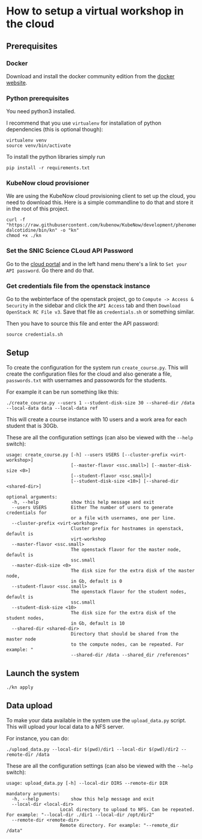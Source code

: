 # How to setup a virtual workshop in the cloud


## Prerequisites


### Docker

Download and install the docker community edition from the [docker
website][dockerwebsite].


### Python prerequisites

You need python3 installed.

I recommend that you use `virtualenv` for installation of python dependencies
(this is optional though):

    virtualenv venv
    source venv/bin/activate


To install the python libraries simply run


    pip install -r requirements.txt


### KubeNow cloud provisioner

We are using the KubeNow cloud provisioning client to set up the cloud, you
need to download this. Here is a simple commandline to do that and store it in
the root of this project.

    curl -f "https://raw.githubusercontent.com/kubenow/KubeNow/development/phenomenal-dalcotidine/bin/kn" -o "kn"
    chmod +x ./kn


### Set the SNIC Science CLoud API Password

Go to the [cloud portal][cloud-portal] and in the left hand menu there's a
link to `Set your API password`. Go there and do that.


### Get credentials file from the openstack instance

Go to the webinterface of the openstack project, go to `Compute -> Access &
Security` in the sidebar and click the `API Access` tab and then `Download
OpenStack RC File v3`. Save that file as `credentials.sh` or something
similar.

Then you have to source this file and enter the API password:

    source credentials.sh


## Setup

To create the configuration for the system run `create_course.py`. This will
create the configuration files for the cloud and also generate a file,
`passwords.txt` with usernames and passowords for the students.

For example it can be run something like this:

    ./create_course.py --users 1 --student-disk-size 30 --shared-dir /data --local-data data --local-data ref

This will create a course instance with 10 users and a work area for each
student that is 30Gb.

These are all the configuration settings (can also be viewed with the `--help` switch):


	usage: create_course.py [-h] --users USERS [--cluster-prefix <virt-workshop>]
							[--master-flavor <ssc.small>] [--master-disk-size <0>]
							[--student-flavor <ssc.small>]
							[--student-disk-size <10>] [--shared-dir <shared-dir>]

	optional arguments:
	  -h, --help            show this help message and exit
	  --users USERS         Either The number of users to generate credentials for
							or a file with usernames, one per line.
	  --cluster-prefix <virt-workshop>
							Cluster prefix for hostnames in openstack, default is
							virt-workshop
	  --master-flavor <ssc.small>
							The openstack flavor for the master node, default is
							ssc.small
	  --master-disk-size <0>
							The disk size for the extra disk of the master node,
							in Gb, default is 0
	  --student-flavor <ssc.small>
							The openstack flavor for the student nodes, default is
							ssc.small
	  --student-disk-size <10>
							The disk size for the extra disk of the student nodes,
							in Gb, default is 10
	  --shared-dir <shared-dir>
							Directory that should be shared from the master node
							to the compute nodes, can be repeated. For example: "
							--shared-dir /data --shared_dir /references"

## Launch the system

    ./kn apply

## Data upload

To make your data available in the system use the `upload_data.py` script. This will upload your local data to a NFS server.

For instance, you can do:

    ./upload_data.py --local-dir $(pwd)/dir1 --local-dir $(pwd)/dir2 --remote-dir /data

These are all the configuration settings (can also be viewed with the `--help` switch):

	usage: upload_data.py [-h] --local-dir DIRS --remote-dir DIR

	mandatory arguments:
	  -h, --help            show this help message and exit
	  --local-dir <local-dir>
						Local directory to upload to NFS. Can be repeated. For example: "--local-dir ./dir1 --local-dir /opt/dir2"
	  --remote-dir <remote-dir>
						Remote directory. For example: "--remote_dir /data"


[dockerwebsite]: https://www.docker.com/community-edition "The docker website"
[cloud-portal]: https://cloud.snic.se/ "SNIC Cloud Portal"

